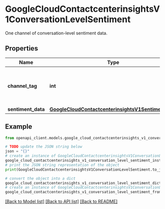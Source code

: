 # GoogleCloudContactcenterinsightsV1ConversationLevelSentiment

One channel of conversation-level sentiment data.

## Properties

Name | Type | Description | Notes
------------ | ------------- | ------------- | -------------
**channel_tag** | **int** | The channel of the audio that the data applies to. | [optional] 
**sentiment_data** | [**GoogleCloudContactcenterinsightsV1SentimentData**](GoogleCloudContactcenterinsightsV1SentimentData.md) |  | [optional] 

## Example

```python
from openapi_client.models.google_cloud_contactcenterinsights_v1_conversation_level_sentiment import GoogleCloudContactcenterinsightsV1ConversationLevelSentiment

# TODO update the JSON string below
json = "{}"
# create an instance of GoogleCloudContactcenterinsightsV1ConversationLevelSentiment from a JSON string
google_cloud_contactcenterinsights_v1_conversation_level_sentiment_instance = GoogleCloudContactcenterinsightsV1ConversationLevelSentiment.from_json(json)
# print the JSON string representation of the object
print(GoogleCloudContactcenterinsightsV1ConversationLevelSentiment.to_json())

# convert the object into a dict
google_cloud_contactcenterinsights_v1_conversation_level_sentiment_dict = google_cloud_contactcenterinsights_v1_conversation_level_sentiment_instance.to_dict()
# create an instance of GoogleCloudContactcenterinsightsV1ConversationLevelSentiment from a dict
google_cloud_contactcenterinsights_v1_conversation_level_sentiment_from_dict = GoogleCloudContactcenterinsightsV1ConversationLevelSentiment.from_dict(google_cloud_contactcenterinsights_v1_conversation_level_sentiment_dict)
```
[[Back to Model list]](../README.md#documentation-for-models) [[Back to API list]](../README.md#documentation-for-api-endpoints) [[Back to README]](../README.md)


